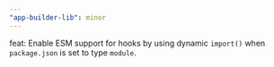 ```yaml
---
"app-builder-lib": minor
---
```


feat: Enable ESM support for hooks by using dynamic `import()` when `package.json` is set to type `module`.
